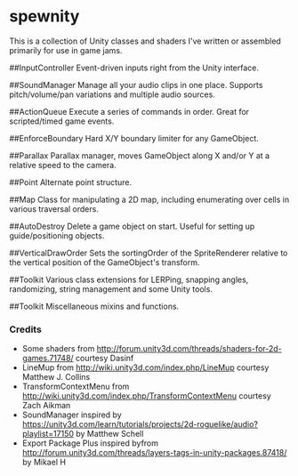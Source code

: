 # spewnity
This is a collection of Unity classes and shaders I've written or assembled primarily for use in game jams.
 
##InputController
Event-driven inputs right from the Unity interface.

##SoundManager
Manage all your audio clips in one place. Supports pitch/volume/pan variations and multiple audio sources.

##ActionQueue
Execute a series of commands in order. Great for scripted/timed game events.

##EnforceBoundary
Hard X/Y boundary limiter for any GameObject.

##Parallax
Parallax manager, moves GameObject along X and/or Y at a relative speed to the camera.

##Point
Alternate point structure.

##Map
Class for manipulating a 2D map, including enumerating over cells in various traversal orders.

##AutoDestroy
Delete a game object on start. Useful for setting up guide/positioning objects.

##VerticalDrawOrder
Sets the sortingOrder of the SpriteRenderer relative to the vertical position of the GameObject's transform.

##Toolkit
Various class extensions for LERPing, snapping angles, randomizing, string management and some Unity tools.


##Toolkit
Miscellaneous mixins and functions.

### Credits
 - Some shaders from http://forum.unity3d.com/threads/shaders-for-2d-games.71748/ courtesy Dasinf
 - LineMup from http://wiki.unity3d.com/index.php/LineMup courtesy Matthew J. Collins
 - TransformContextMenu from http://wiki.unity3d.com/index.php/TransformContextMenu courtesy Zach Aikman
 - SoundManager inspired by https://unity3d.com/learn/tutorials/projects/2d-roguelike/audio?playlist=17150 by Matthew Schell
 - Export Package Plus inspired byfrom http://forum.unity3d.com/threads/layers-tags-in-unity-packages.87418/ by Mikael H



